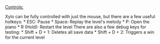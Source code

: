<ins>Controls:</ins>
<p>Xylo can be fully controlled with just the mouse, but there are a few useful hotkeys:
* ESC: Pause
* Space: Replay the level's melody
* P: Open the piano
* R (Hold): Restart the level
There are also a few debug keys for testing:
* Shift + D + 1: Deletes all save data
* Shift + D + 2: Triggers a win for the current level
